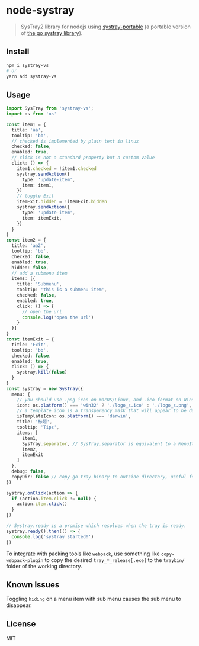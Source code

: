 # node-systray

> SysTray2 library for nodejs using [systray-portable](https://github.com/felixhao28/systray-portable) (a portable version of [the go systray library](https://github.com/getlantern/systray)).


## Install
```sh
npm i systray-vs
# or
yarn add systray-vs
```

## Usage

```ts
import SysTray from 'systray-vs';
import os from 'os'

const item1 = {
  title: 'aa',
  tooltip: 'bb',
  // checked is implemented by plain text in linux
  checked: false,
  enabled: true,
  // click is not a standard property but a custom value
  click: () => {
    item1.checked = !item1.checked
    systray.sendAction({
      type: 'update-item',
      item: item1,
    })
    // toggle Exit
    itemExit.hidden = !itemExit.hidden
    systray.sendAction({
      type: 'update-item',
      item: itemExit,
    })
  }
}
const item2 = {
  title: 'aa2',
  tooltip: 'bb',
  checked: false,
  enabled: true,
  hidden: false,
  // add a submenu item
  items: [{
    title: 'Submenu',
    tooltip: 'this is a submenu item',
    checked: false,
    enabled: true,
    click: () => {
      // open the url
      console.log('open the url')
    }
  }]
}
const itemExit = {
  title: 'Exit',
  tooltip: 'bb',
  checked: false,
  enabled: true,
  click: () => {
    systray.kill(false)
  }
}
const systray = new SysTray({
  menu: {
    // you should use .png icon on macOS/Linux, and .ico format on Windows
    icon: os.platform() === 'win32' ? './logo_s.ico' : './logo_s.png',
    // a template icon is a transparency mask that will appear to be dark in light mode and light in dark mode
    isTemplateIcon: os.platform() === 'darwin',
    title: '标题',
    tooltip: 'Tips',
    items: [
      item1,
      SysTray.separator, // SysTray.separator is equivalent to a MenuItem with "title" equals "<SEPARATOR>"
      item2,
      itemExit
    ]
  },
  debug: false,
  copyDir: false // copy go tray binary to outside directory, useful for packing tool like pkg.
})

systray.onClick(action => {
  if (action.item.click != null) {
    action.item.click()
  }
})

// Systray.ready is a promise which resolves when the tray is ready.
systray.ready().then(() => {
  console.log('systray started!')
})

```

To integrate with packing tools like `webpack`, use something like `copy-webpack-plugin` to copy the desired `tray_*_release[.exe]` to the `traybin/` folder of the working directory.

## Known Issues

Toggling `hiding` on a menu item with sub menu causes the sub menu to disappear.

## License
MIT
